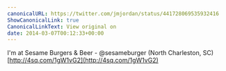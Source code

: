 ```yaml
---
canonicalURL: https://twitter.com/jmjordan/status/441728069535932416
ShowCanonicalLink: true
CanonicalLinkText: View original on
date: 2014-03-07T00:12:33+00:00
---
```

I'm at Sesame Burgers &amp; Beer - @sesameburger (North Charleston, SC) [http://4sq.com/1gW1vG2](http://4sq.com/1gW1vG2)